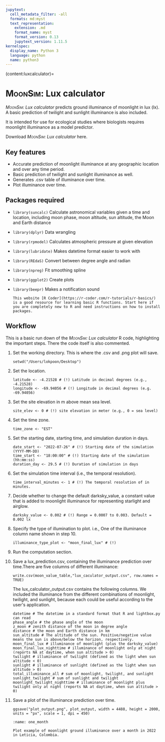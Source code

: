```yaml
---
jupytext:
  cell_metadata_filter: -all
  formats: md:myst
  text_representation:
    extension: .md
    format_name: myst
    format_version: 0.13
    jupytext_version: 1.11.5
kernelspec:
  display_name: Python 3
  language: python
  name: python3
---
```

(content:luxcalculator)=
# <span style="font-variant:small-caps;">MoonSim</span>: Lux calculator

_<span style="font-variant:small-caps;">MoonSim</span>: Lux calculator_ predicts ground illuminance of moonlight in lux (lx). A basic prediction of twilight and sunlight illuminance is also included.

It is intended for use for ecological studies where biologists requires moonlight illuminance as a model predictor.

Download _<span style="font-variant:small-caps;">MoonSim</span>: Lux calculator_ here.

## Key features

- Accurate prediction of moonlight illuminance at any geographic location and over any time period.
- Basic prediction of twilight and sunlight illuminance as well.
- Generates .csv table of illuminance over time.
- Plot illuminance over time.

##  Packages required
- `library(suncalc)` Calculate astronomical variables given a time and location, including moon phase, moon altitude, sun altitude, the Moon and Earth distance
- `library(dplyr)` Data wrangling
- `library(rpmodel)` Calculates atmospheric pressure at given elevation
- `library(lubridate)` Makes datetime format easier to work with
- `library(REdaS)` Convert between degree angle and radian
- `library(npreg)` Fit smoothing spline
- `library(ggplot2)` Create plots
- `library(beepr)` Makes a notification sound

    ```{tip}
    This website [R Coder](https://r-coder.com/r-tutorials/r-basics/) is a good resource for learning basic R functions. Start here if you are completely new to R and need instructions on how to install packages.
    ```
##  Workflow
This is a basic run down of the _<span style="font-variant:small-caps;">MoonSim</span>: Lux calculator_ R code, highlighting the important steps. There the code itself is also commented.
1. Set the working directory. This is where the .csv and .png plot will save.

    ```
    setwd("/Users/lokpoon/Desktop")
    ```

2. Set the location.

    ```
    latitude <- -4.21528 # (!) Latitude in decimal degrees (e.g., -4.21528)
    longitude <- -69.94056 # (!) Longitude in decimal degrees (e.g. -69.94056)
    ```

3. Set the site elevation in m above mean sea level.

    ```
    site_elev <- 0 # (!) site elevation in meter (e.g., 0 = sea level)
    ```
    
4. Set the time zone.

    ```
    time_zone <- "EST"
    ```

5. Set the starting date, starting time, and simulation duration in days.

    ```
    date_start <- "2022-07-26" # (!) Starting date of the simulation (YYYY-MM-DD)
    time_start <- "18:00:00" # (!) Starting date of the simulation (hh:mm:ss)
    duration_day <- 29.5 # (!) Duration of simulation in days
    ```

6. Set the simulation time interval (i.e., the temporal resolution).

    ```
    time_interval_minutes <- 1 # (!) The temporal resolution of in minutes.
    ```

7. Decide whether to change the default darksky_value, a constant value that is added to moonlight illuminance for representing starlight and airglow.

    ```
    darksky_value <- 0.002 # (!) Range = 0.0007 to 0.003. Default = 0.002 lx
    ```

8. Specify the type of illumination to plot. i.e., One of the illuminance column name shown in step 10.
    ```
    illuminance_type_plot <- "moon_final_lux" # (!)
    ```
    
9. Run the computation section.
10. Save a lux_prediction.csv, containing the illuminance prediction over time.There are five columns of different illuminance:

    ```
    write.csv(moon_value_table,"lux_caculator_output.csv", row.names = TRUE)
    ```

    The lux_calculator_output.csv contains the following columns. We included the illuminance from the different combinations of moonlight, twilight, and sunlight, because each could be useful according to the user's application.

       ```
    datetime # The datetime in a standard format that R and lightbox.py can read
    phase_angle # the phase angle of the moon
    z_moon # zenith distance of the moon in degree angle
    distance # the moon and Earth distance in km
    sun_altitude # The altitude of the sun. Positive/negative value means the sun is above/below the horizon, respectively.
    moon_final_lux # illuminance of moonlight (plus the darksky_value)
    moon_final_lux_nighttime # illuminance of moonlight only at night (reports NA at daytime, when sun altitude > 0)
    twilight # illuminance of twilight (defined as the light when sun altitude < 0)
    sunlight # illuminance of sunlight (defined as the light when sun altitude > 0)
    total_illuminance_all # sum of moonlight, twilight, and sunlight
    sunlight_twilight # sum of sunlight and twilight
    moonlight_twilight_nighttime # illuminance of moonlight plus twilight only at night (reports NA at daytime, when sun altitude > 0)
       ```

10. Save a plot of the illuminance prediction over time.

    ```
    ggsave("plot_output.png", plot_output, width = 4488, height = 2000, units = "px", scale = 1, dpi = 450)
    ```
    
    
    
    
    ```{figure} /images/one_month.png
    :name: one_month

    Plot example of moonlight ground illuminance over a month in 2022 in Leticia, Colombia.
    ```